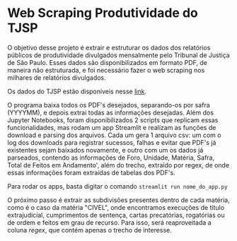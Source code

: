 # Web Scraping Produtividade do TJSP

O objetivo desse projeto é extrair e estruturar os dados dos relatórios públicos de produtividade divulgados mensalmente pelo Tribunal de Justiça de São Paulo. Esses dados são disponibilizados em formato PDF, de maneira não estruturada, e foi necessário fazer o web scraping nos milhares de relatórios divulgados. 

Os dados do TJSP estão disponíveis nesse [link](https://www.tjsp.jus.br/produtividadeweb/).

O programa baixa todos os PDF's desejados, separando-os por safra (YYYYMM), e depois extrai todas as informações desejadas. Além dos Jupyter Notebooks, foram disponibilizados 2 scripts que replicam essas funcionalidades, mas rodam um app Streamlit e realizam as funções de download e parsing dos arquivos. Cada um gera 1 arquivo csv: um com o log dos downloads para registrar sucessos, falhas e evitar que PDF's já existentes sejam baixados novamente, e outro com um os dados já parseados, contendo as informações de Foro, Unidade, Matéria, Safra, Total de Feitos em Andamento', além do trecho, extraído por regex, de onde essas informações foram extraídas de tabelas dos PDF's.

Para rodar os apps, basta digitar o comando `streamlit run nome_do_app.py`


O próximo passo é extrair as subdivisões presentes dentro de cada matéria, como é o caso da matéria "CIVEL", onde encontramos execuções de título extrajudicial, cumprimentos de sentença, cartas precatórias, rogatórias ou de ordem e feitos em grau de recurso. Para isso, será reaproveitada a coluna *regex*, que contém apenas o trecho de interesse.


